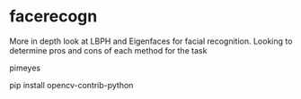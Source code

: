 # facerecogn
More in depth look at LBPH and Eigenfaces for facial recognition. Looking to determine pros and cons of each method for the task

pimeyes

pip install opencv-contrib-python